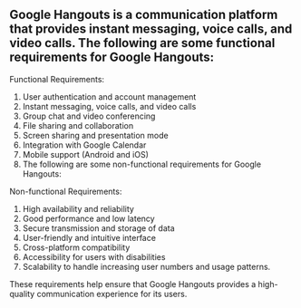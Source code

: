 ## Google Hangouts is a communication platform that provides instant messaging, voice calls, and video calls. The following are some functional requirements for Google Hangouts:

Functional Requirements:

1. User authentication and account management
2. Instant messaging, voice calls, and video calls
3. Group chat and video conferencing
4. File sharing and collaboration
5. Screen sharing and presentation mode
6. Integration with Google Calendar
7. Mobile support (Android and iOS)
8. The following are some non-functional requirements for Google Hangouts:

Non-functional Requirements:

1. High availability and reliability
2. Good performance and low latency
3. Secure transmission and storage of data
4. User-friendly and intuitive interface
5. Cross-platform compatibility
6. Accessibility for users with disabilities
7. Scalability to handle increasing user numbers and usage patterns.

These requirements help ensure that Google Hangouts provides a high-quality communication experience for its users.
